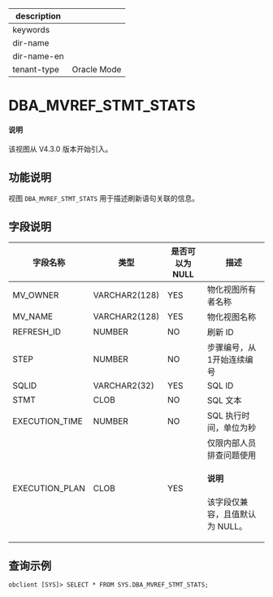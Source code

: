 |description||
|---|---|
|keywords||
|dir-name||
|dir-name-en||
|tenant-type|Oracle Mode |

# DBA_MVREF_STMT_STATS

<main id="notice" type='explain'>
<h4>说明</h4>
<p>该视图从 V4.3.0 版本开始引入。</p>
</main>

## 功能说明

视图 `DBA_MVREF_STMT_STATS` 用于描述刷新语句关联的信息。

## 字段说明

| **字段名称** | **类型** | **是否可以为 NULL** | **描述** |
| --- | --- | --- | --- |
| MV_OWNER | VARCHAR2(128) | YES | 物化视图所有者名称 |
| MV_NAME | VARCHAR2(128) | YES | 物化视图名称 |
| REFRESH_ID | NUMBER | NO | 刷新 ID |
| STEP | NUMBER | NO | 步骤编号，从1开始连续编号 |
| SQLID | VARCHAR2(32) | YES | SQL ID |
| STMT | CLOB | NO | SQL 文本 |
| EXECUTION_TIME | NUMBER | NO | SQL 执行时间，单位为秒 |
| EXECUTION_PLAN | CLOB | YES | 仅限内部人员排查问题使用<main id="notice" type='explain'> <h4>说明</h4><p>该字段仅兼容，且值默认为 NULL。</p></main> |

## 查询示例

```shell
obclient [SYS]> SELECT * FROM SYS.DBA_MVREF_STMT_STATS;
```
